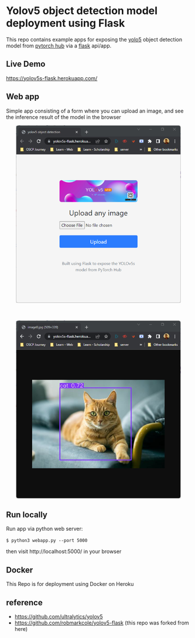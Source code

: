 # Yolov5 object detection model deployment using Flask

This repo contains example apps for exposing the [yolo5](https://github.com/ultralytics/yolov5) object detection model from [pytorch hub](https://pytorch.org/hub/ultralytics_yolov5/) via a [flask](https://flask.palletsprojects.com/en/1.1.x/) api/app.

## Live Demo

https://yolov5s-flask.herokuapp.com/

## Web app

Simple app consisting of a form where you can upload an image, and see the inference result of the model in the browser

<p align="center">
<img src="https://raw.githubusercontent.com/baktistr/flask-yolov5s/master/docs/screenshoot1.png" width="450">
</p>
<br>
<p align="center">
<img src="https://raw.githubusercontent.com/baktistr/flask-yolov5s/master/docs/screenshoot2.png" width="450">
</p>

## Run locally

Run app via python web server:

`$ python3 webapp.py --port 5000`

then visit http://localhost:5000/ in your browser

## Docker

This Repo is for deployment using Docker on Heroku

## reference

- https://github.com/ultralytics/yolov5
- https://github.com/robmarkcole/yolov5-flask (this repo was forked from here)
